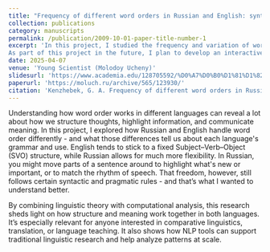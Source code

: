 ```yaml
---
title: "Frequency of different word orders in Russian and English: syntactic analysis and linguistic aspects[EN]/Частотность различных порядков слов в русском и английском языках: синтаксический анализ и лингвистические аспекты[RU]"
collection: publications
category: manuscripts
permalink: /publication/2009-10-01-paper-title-number-1
excerpt: 'In this project, I studied the frequency and variation of word order in Russian and English by combining linguistic theory with computational analysis. I focused on short declarative sentences (up to ten words) and analyzed over 100 examples from each language using Python-based tools like spaCy and pymorphy2. My goal was to understand how different word orders function syntactically and what linguistic factors - such as theme and rheme, emphasis, or information structure - might influence them. While English generally follows a fixed Subject-Verb-Object (SVO) order, Russian allows for greater flexibility, which often reflects pragmatic nuances. This research highlights how syntax interacts with meaning and context, offering insights for comparative linguistics, translation, and language teaching.
As part of this project in the future, I plan to develop an interactive map-based interface where users can click on individual words or short sentences to view the regions in which these expressions are most frequently used. This web-based tool will visualize the frequency of word order patterns and syntactic constructions across different areas, providing both linguistic insights and an accessible way to explore regional variation in language use.'
date: 2025-04-07
venue: 'Young Scientist (Molodoy Ucheny)'
slidesurl: 'https://www.academia.edu/128705592/%D0%A7%D0%B0%D1%81%D1%82%D0%BE%D1%82%D0%BD%D0%BE%D1%81%D1%82%D1%8C_%D1%80%D0%B0%D0%B7%D0%BB%D0%B8%D1%87%D0%BD%D1%8B%D1%85_%D0%BF%D0%BE%D1%80%D1%8F%D0%B4%D0%BA%D0%BE%D0%B2_%D1%81%D0%BB%D0%BE%D0%B2_%D0%B2_%D1%80%D1%83%D1%81%D1%81%D0%BA%D0%BE%D0%BC_%D0%B8_%D0%B0%D0%BD%D0%B3%D0%BB%D0%B8%D0%B9%D1%81%D0%BA%D0%BE%D0%BC_%D1%8F%D0%B7%D1%8B%D0%BA%D0%B0%D1%85_%D1%81%D0%B8%D0%BD%D1%82%D0%B0%D0%BA%D1%81%D0%B8%D1%87%D0%B5%D1%81%D0%BA%D0%B8%D0%B9_%D0%B0%D0%BD%D0%B0%D0%BB%D0%B8%D0%B7_%D0%B8_%D0%BB%D0%B8%D0%BD%D0%B3%D0%B2%D0%B8%D1%81%D1%82%D0%B8%D1%87%D0%B5%D1%81%D0%BA%D0%B8%D0%B5_%D0%B0%D1%81%D0%BF%D0%B5%D0%BA%D1%82%D1%8B'
paperurl: 'https://moluch.ru/archive/565/123930/'
citation: 'Kenzhebek, G. A. Frequency of different word orders in Russian and English: syntactic analysis and linguistic aspects / G. A. Kenzhebek. - Text : direct // Young Scientist. - 2025. - № 14 (565). - p. 215-219. - URL: https://moluch.ru/archive/565/123930/ (date of reference: 29.04.2025).'
---
```

Understanding how word order works in different languages can reveal a lot about how we structure thoughts, highlight information, and communicate meaning. In this project, I explored how Russian and English handle word order differently - and what those differences tell us about each language's grammar and use.
English tends to stick to a fixed Subject–Verb–Object (SVO) structure, while Russian allows for much more flexibility. In Russian, you might move parts of a sentence around to highlight what's new or important, or to match the rhythm of speech. That freedom, however, still follows certain syntactic and pragmatic rules - and that’s what I wanted to understand better.

By combining linguistic theory with computational analysis, this research sheds light on how structure and meaning work together in both languages. It’s especially relevant for anyone interested in comparative linguistics, translation, or language teaching. It also shows how NLP tools can support traditional linguistic research and help analyze patterns at scale.


